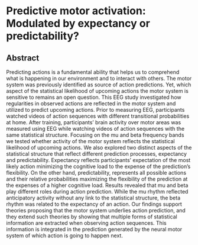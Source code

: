 # Predictive motor activation: Modulated by expectancy or predictability?

## Abstract
Predicting actions is a fundamental ability that helps us to comprehend what is happening in our environment and to interact with others. The motor system was previously identified as source of action predictions. Yet, which aspect of the statistical likelihood of upcoming actions the motor system is sensitive to remains an open question. This EEG study investigated how regularities in observed actions are reflected in the motor system and utilized to predict upcoming actions. Prior to measuring EEG, participants watched videos of action sequences with different transitional probabilities at home. After training, participants’ brain activity over motor areas was measured using EEG while watching videos of action sequences with the same statistical structure. Focusing on the mu and beta frequency bands we tested whether activity of the motor system reflects the statistical likelihood of upcoming actions. We also explored two distinct aspects of the statistical structure that reflect different prediction processes, expectancy and predictability. Expectancy reflects participants’ expectation of the most likely action minimizing the cognitive load to the expense of the prediction’s flexibility. On the other hand, predictability, represents all possible actions and their relative probabilities maximizing the flexibility of the prediction at the expenses of a higher cognitive load. Results revealed that mu and beta play different roles during action prediction. While the mu rhythm reflected anticipatory activity without any link to the statistical structure, the beta rhythm was related to the expectancy of an action. Our findings support theories proposing that the motor system underlies action prediction, and they extend such theories by showing that multiple forms of statistical information are extracted when observing action sequences. This information is integrated in the prediction generated by the neural motor system of which action is going to happen next.